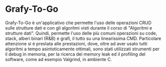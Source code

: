 # Grafy-To-Go
Grafy-To-Go è un'applicativo che permette l'uso delle operazioni CRUD sulle strutture dati e con gli algoritmi visti durante il corso di "Algoritmi e strutture dati".
Quindi, permette l'uso delle più comuni operazioni su code, stack, alberi binari (R&B) e grafi, il tutto su una linearissima CMD.
Particolare attenzione si è prestata alle prestazioni, dove, oltre ad aver usato tutti algoritmi a tempo asintoticamente ottimali, sono stati utilizzati strumenti per il debug in memoria, per la ricerca dei memory leak ed il profiling del software, come ad esempio Valgrind, in ambiente C.
